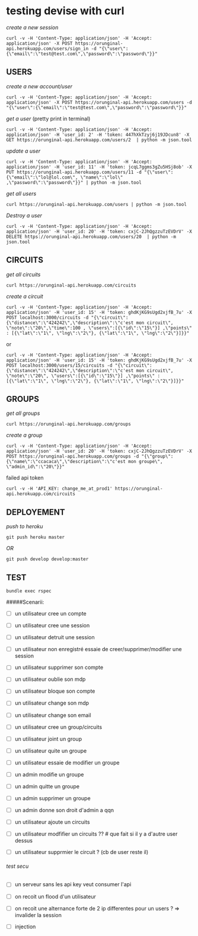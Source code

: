 # testing devise with curl


_create a new session_
```
curl -v -H 'Content-Type: application/json' -H 'Accept: application/json' -X POST https://orunginal-api.herokuapp.com/users/sign_in -d "{\"user\":{\"email\":\"test@test.com\",\"password\":\"password\"}}"
```

## USERS


_create a new account/user_
```
curl -v -H 'Content-Type: application/json' -H 'Accept: application/json' -X POST https://orunginal-api.herokuapp.com/users -d "{\"user\":{\"email\":\"test@test.com\",\"password\":\"password\"}}"
```


_get a user_ (pretty print in terminal)
```
curl -v -H 'Content-Type: application/json' -H 'Accept: application/json' -H 'user_id: 2' -H 'token: 447hXkTzyj6j19JDcun8' -X GET https://orunginal-api.herokuapp.com/users/2  | python -m json.tool
```

_update a user_
```
curl -v -H 'Content-Type: application/json' -H 'Accept: application/json' -H 'user_id: 11' -H 'token: jcqL7ggms3gZu5HSj8ob' -X PUT https://orunginal-api.herokuapp.com/users/11 -d "{\"user\":{\"email\":\"lol@lol.com\", \"name\":\"lol\" ,\"password\":\"password\"}}" | python -m json.tool
```

_get all users_
```
curl https://orunginal-api.herokuapp.com/users | python -m json.tool
```

_Destroy a user_
```
curl -v -H 'Content-Type: application/json' -H 'Accept: application/json' -H 'user_id: 20' -H 'token: cxjC-2JhQgzzuTzEVDrV' -X DELETE https://orunginal-api.herokuapp.com/users/20  | python -m json.tool
```


## CIRCUITS

_get all circuits_
```
curl https://orunginal-api.herokuapp.com/circuits
```

_create a circuit_
```
curl -v -H 'Content-Type: application/json' -H 'Accept: application/json' -H 'user_id: 15' -H 'token: ghdKjKG9sUgd2xjfB_7u' -X POST localhost:3000/circuits -d "{\"circuit\":{\"distance\":\"424242\",\"description\":\"c'est mon circuit\", \"note\":\"20\",\"time\":100 , \"users\":[{\"id\":\"15\"}] ,\"points\" : [{\"lat\":\"1\", \"lng\":\"2\"}, {\"lat\":\"1\", \"lng\":\"2\"}]}}"
```

or

```
curl -v -H 'Content-Type: application/json' -H 'Accept: application/json' -H 'user_id: 15' -H 'token: ghdKjKG9sUgd2xjfB_7u' -X POST localhost:3000/users/15/circuits -d "{\"circuit\":{\"distance\":\"424242\",\"description\":\"c'est mon circuit\", \"note\":\"20\", \"users\":[{\"id\":\"15\"}] ,\"points\" : [{\"lat\":\"1\", \"lng\":\"2\"}, {\"lat\":\"1\", \"lng\":\"2\"}]}}"
```


## GROUPS

_get all groups_
```
curl https://orunginal-api.herokuapp.com/groups
```

_create a group_
```
curl -v -H 'Content-Type: application/json' -H 'Accept: application/json' -H 'user_id: 20' -H 'token: cxjC-2JhQgzzuTzEVDrV' -X POST https://orunginal-api.herokuapp.com/groups -d "{\"group\":{\"name\":\"ccacaca\",\"description\":\"c'est mon groupe\", \"admin_id\":\"20\"}}"
```

failed api token
```
curl -v -H 'API_KEY: change_me_at_prod1' https://orunginal-api.herokuapp.com/circuits
```

## DEPLOYEMENT

_push to heroku_

```
git push heroku master
```

*OR*

```
git push develop develop:master
```


## TEST


```
bundle exec rspec
```


#####Scenarii:

- [ ] un utilisateur cree un compte
- [ ] un utilisateur cree une session
- [ ] un utilisateur detruit une session
- [ ] un utilisateur non enregistré essaie de creer/supprimer/modifier une session
- [ ] un utilisateur supprimer son compte
- [ ] un utilisateur oublie son mdp
- [ ] un utilisateur bloque son compte
- [ ] un utilisateur change son mdp
- [ ] un utilisateur change son email


- [ ] un utilisateur cree un group/circuits
- [ ] un utilisateur joint un group
- [ ] un utilisateur quite un groupe
- [ ] un utilisateur essaie de modifier un groupe
- [ ] un admin modifie un groupe
- [ ] un admin quitte un groupe
- [ ] un admin supprimer un groupe
- [ ] un admin donne son droit d'admin a qqn

- [ ] un utilisateur ajoute un circuits
- [ ] un utilisateur modfifier un circuits ?? # que fait si il y a d'autre user dessus
- [ ] un utilisateur supprmier le circuit ? (cb de user reste il)


###### test secu

- [ ] un serveur sans les api key veut consumer l'api
- [ ] on recoit un flood d'un utilisateur
- [ ] on recoit une alternance forte de 2 ip differentes pour un users ? => invalider la session
- [ ] injection














